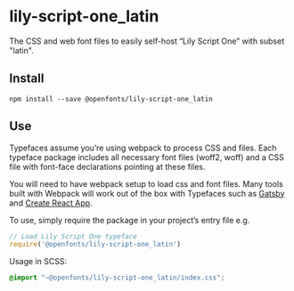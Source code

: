 
# lily-script-one_latin

The CSS and web font files to easily self-host “Lily Script One” with subset "latin".

## Install

`npm install --save @openfonts/lily-script-one_latin`

## Use

Typefaces assume you’re using webpack to process CSS and files. Each typeface
package includes all necessary font files (woff2, woff) and a CSS file with
font-face declarations pointing at these files.

You will need to have webpack setup to load css and font files. Many tools built
with Webpack will work out of the box with Typefaces such as [Gatsby](https://github.com/gatsbyjs/gatsby)
and [Create React App](https://github.com/facebookincubator/create-react-app).

To use, simply require the package in your project’s entry file e.g.

```javascript
// Load Lily Script One typeface
require('@openfonts/lily-script-one_latin')
```

Usage in SCSS:
```scss
@import "~@openfonts/lily-script-one_latin/index.css";
```
